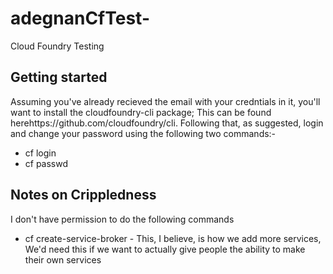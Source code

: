 # adegnanCfTest-
Cloud Foundry Testing

## Getting started 

Assuming you've already recieved the email with your credntials in it, you'll want to install the cloudfoundry-cli package; This can be found herehttps://github.com/cloudfoundry/cli.  Following that, as suggested, login and change your password using the following two commands:-

- cf login
- cf passwd



## Notes on Crippledness

I don't have permission to do the following commands
- cf create-service-broker -  This, I believe, is how we add more services, We'd need this if we want to actually give people the ability to make their own services
